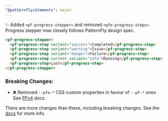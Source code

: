```yaml
---
"@patternfly/elements": major
---
```

✨ Added `<pf-progress-stepper>` and removed `<pfe-progress-steps>`. Progress 
stepper now closely follows PatternFly design spec.

```html
<pf-progress-stepper>
  <pf-progress-step variant="success">Completed</pf-progress-step>
  <pf-progress-step variant="warning">Issue</pf-progress-step>
  <pf-progress-step variant="danger">Failure</pf-progress-step>
  <pf-progress-step current variant="info">Running</pf-progress-step>
  <pf-progress-step>Last</pf-progress-step>
</pf-progress-stepper>
```

### Breaking Changes:
- ❌ Removed `--pfe-*` CSS custom properties in favour of `--pf-*` ones. See [PFv4][PFv4] docs.

There are more changes than these, including breaking changes. See the [docs][docs] for more info.

[docs]: https://patternflyelements.org/components/progress-stepper/
[PFv4]: https://patternfly.org/v4/
